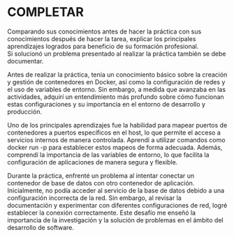 # COMPLETAR  
Comparando sus conocimientos antes de hacer la práctica con sus conocimientos después de hacer la tarea, explicar los principales aprendizajes logrados para beneficio de su formación profesional.  
Si solucionó un problema presentado al realizar la práctica también se debe documentar.


Antes de realizar la práctica, tenía un conocimiento básico sobre la creación y gestión de contenedores en Docker, así como la configuración de redes y el uso de variables de entorno. Sin embargo, a medida que avanzaba en las actividades, adquirí un entendimiento más profundo sobre cómo funcionan estas configuraciones y su importancia en el entorno de desarrollo y producción.

Uno de los principales aprendizajes fue la habilidad para mapear puertos de contenedores a puertos específicos en el host, lo que permite el acceso a servicios internos de manera controlada. Aprendí a utilizar comandos como docker run -p para establecer estos mapeos de forma adecuada. Además, comprendí la importancia de las variables de entorno, lo que facilita la configuración de aplicaciones de manera segura y flexible.

Durante la práctica, enfrenté un problema al intentar conectar un contenedor de base de datos con otro contenedor de aplicación. Inicialmente, no podía acceder al servicio de la base de datos debido a una configuración incorrecta de la red. Sin embargo, al revisar la documentación y experimentar con diferentes configuraciones de red, logré establecer la conexión correctamente. Este desafío me enseñó la importancia de la investigación y la solución de problemas en el ámbito del desarrollo de software.
